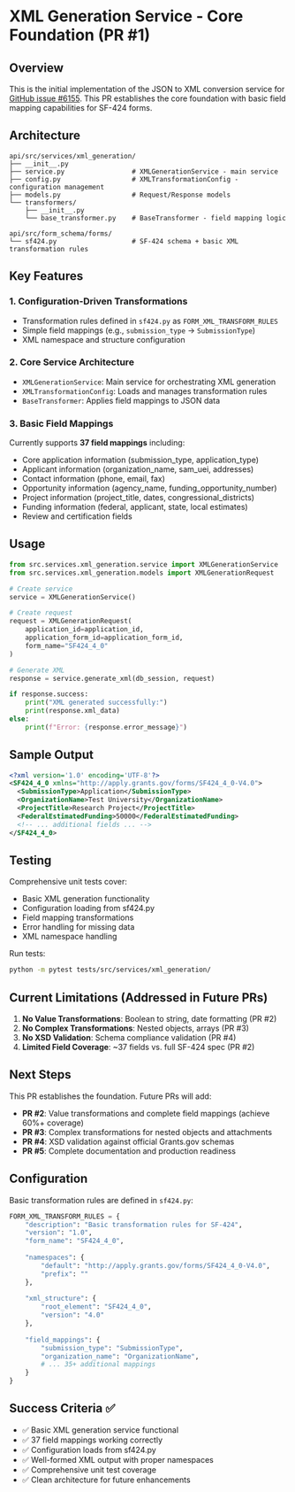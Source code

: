 # XML Generation Service - Core Foundation (PR #1)

## Overview

This is the initial implementation of the JSON to XML conversion service for [GitHub issue #6155](https://github.com/HHS/simpler-grants-gov/issues/6155). This PR establishes the core foundation with basic field mapping capabilities for SF-424 forms.

## Architecture

```
api/src/services/xml_generation/
├── __init__.py
├── service.py                 # XMLGenerationService - main service
├── config.py                  # XMLTransformationConfig - configuration management
├── models.py                  # Request/Response models
└── transformers/
    ├── __init__.py
    └── base_transformer.py    # BaseTransformer - field mapping logic

api/src/form_schema/forms/
└── sf424.py                   # SF-424 schema + basic XML transformation rules
```

## Key Features

### 1. Configuration-Driven Transformations
- Transformation rules defined in `sf424.py` as `FORM_XML_TRANSFORM_RULES`
- Simple field mappings (e.g., `submission_type` → `SubmissionType`)
- XML namespace and structure configuration

### 2. Core Service Architecture
- `XMLGenerationService`: Main service for orchestrating XML generation
- `XMLTransformationConfig`: Loads and manages transformation rules
- `BaseTransformer`: Applies field mappings to JSON data

### 3. Basic Field Mappings
Currently supports **37 field mappings** including:
- Core application information (submission_type, application_type)
- Applicant information (organization_name, sam_uei, addresses)
- Contact information (phone, email, fax)
- Opportunity information (agency_name, funding_opportunity_number)
- Project information (project_title, dates, congressional_districts)
- Funding information (federal, applicant, state, local estimates)
- Review and certification fields

## Usage

```python
from src.services.xml_generation.service import XMLGenerationService
from src.services.xml_generation.models import XMLGenerationRequest

# Create service
service = XMLGenerationService()

# Create request
request = XMLGenerationRequest(
    application_id=application_id,
    application_form_id=application_form_id,
    form_name="SF424_4_0"
)

# Generate XML
response = service.generate_xml(db_session, request)

if response.success:
    print("XML generated successfully:")
    print(response.xml_data)
else:
    print(f"Error: {response.error_message}")
```

## Sample Output

```xml
<?xml version='1.0' encoding='UTF-8'?>
<SF424_4_0 xmlns="http://apply.grants.gov/forms/SF424_4_0-V4.0">
  <SubmissionType>Application</SubmissionType>
  <OrganizationName>Test University</OrganizationName>
  <ProjectTitle>Research Project</ProjectTitle>
  <FederalEstimatedFunding>50000</FederalEstimatedFunding>
  <!-- ... additional fields ... -->
</SF424_4_0>
```

## Testing

Comprehensive unit tests cover:
- Basic XML generation functionality
- Configuration loading from sf424.py
- Field mapping transformations
- Error handling for missing data
- XML namespace handling

Run tests:
```bash
python -m pytest tests/src/services/xml_generation/
```

## Current Limitations (Addressed in Future PRs)

1. **No Value Transformations**: Boolean to string, date formatting (PR #2)
2. **No Complex Transformations**: Nested objects, arrays (PR #3)
3. **No XSD Validation**: Schema compliance validation (PR #4)
4. **Limited Field Coverage**: ~37 fields vs. full SF-424 spec (PR #2)

## Next Steps

This PR establishes the foundation. Future PRs will add:
- **PR #2**: Value transformations and complete field mappings (achieve 60%+ coverage)
- **PR #3**: Complex transformations for nested objects and attachments
- **PR #4**: XSD validation against official Grants.gov schemas
- **PR #5**: Complete documentation and production readiness

## Configuration

Basic transformation rules are defined in `sf424.py`:

```python
FORM_XML_TRANSFORM_RULES = {
    "description": "Basic transformation rules for SF-424",
    "version": "1.0",
    "form_name": "SF424_4_0",
    
    "namespaces": {
        "default": "http://apply.grants.gov/forms/SF424_4_0-V4.0",
        "prefix": ""
    },
    
    "xml_structure": {
        "root_element": "SF424_4_0",
        "version": "4.0"
    },
    
    "field_mappings": {
        "submission_type": "SubmissionType",
        "organization_name": "OrganizationName",
        # ... 35+ additional mappings
    }
}
```

## Success Criteria ✅

- ✅ Basic XML generation service functional
- ✅ 37 field mappings working correctly
- ✅ Configuration loads from sf424.py
- ✅ Well-formed XML output with proper namespaces
- ✅ Comprehensive unit test coverage
- ✅ Clean architecture for future enhancements
